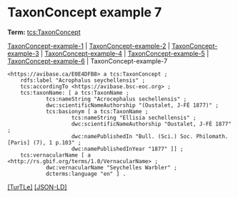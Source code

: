 # TaxonConcept example 7


**Term:** [tcs:TaxonConcept](../terms/#tcs_taxonconcept)

[TaxonConcept-example-1](./TaxonConcept-example-1.html) | [TaxonConcept-example-2](./TaxonConcept-example-2.html) | [TaxonConcept-example-3](./TaxonConcept-example-3.html) | [TaxonConcept-example-4](./TaxonConcept-example-4.html) | [TaxonConcept-example-5](./TaxonConcept-example-5.html) | [TaxonConcept-example-6](./TaxonConcept-example-6.html) | TaxonConcept-example-7
```turtle
<https://avibase.ca/E0E4DFB8> a tcs:TaxonConcept ;
    rdfs:label "Acrophalus seychellensis" ;
    tcs:accordingTo <https://avibase.bsc-eoc.org> ;
    tcs:taxonName: [ a tcs:TaxonName ;
            tcs:nameString "Acrocephalus sechellensis" ;
            dwc:scientificNameAuthorship "(Oustalet, J-FÉ 1877)" ;
            tcs:basionym [ a tcs:TaxonName ;
                    tcs:nameString "Ellisia sechellensis" ;
                    dwc:scientificNameAuthorship "Oustalet, J-FÉ 1877" ;
                    dwc:namePublishedIn "Bull. (Sci.) Soc. Philomath. [Paris] (7), 1 p.103" ;
                    dwc:namePublishedInYear "1877" ]] ;
    tcs:vernacularName [ a <http://rs.gbif.org/terms/1.0/VernacularName> ;
            dwc:vernacularName "Seychelles Warbler" ;
            dcterms:language "en" ] .
```

[&#91;TurTLe&#93;](https://github.com/tdwg/tcs2/blob/master/examples/TaxonConcept-example-7.ttl)&nbsp;[&#91;JSON-LD&#93;](https://github.com/tdwg/tcs2/blob/master/examples/TaxonConcept-example-7.jsonld)

